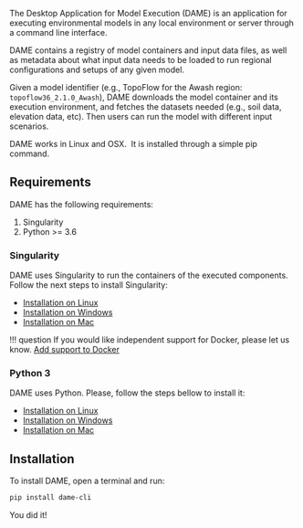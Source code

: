 The Desktop Application for Model Execution (DAME) is an application for executing environmental models in any local environment or server through a command line interface.

DAME contains a registry of model containers and input data files, as well as metadata about what input data needs to be loaded to run regional configurations and setups of any given model.

Given a model identifier (e.g., TopoFlow for the Awash region: `topoflow36_2.1.0_Awash`), DAME downloads the model container and its execution environment, and fetches the datasets needed (e.g., soil data, elevation data, etc). Then users can run the model with different input scenarios.

DAME works in Linux and OSX.  It is installed through a simple pip command.


## Requirements

DAME has the following requirements:

1. Singularity
2. Python >= 3.6

### Singularity 

DAME uses Singularity to run the containers of the executed components. Follow the next steps to install Singularity:

- [Installation on Linux](https://sylabs.io/guides/3.5/admin-guide/installation.html#)
- [Installation on Windows](https://sylabs.io/guides/3.5/admin-guide/installation.html#windows)
- [Installation on Mac](https://sylabs.io/singularity-desktop-macos/)


!!! question
    If you would like independent support for Docker, please let us know. [Add support to Docker](https://github.com/mintproject/dame_cli/issues/15)

### Python 3

DAME uses Python. Please, follow the steps bellow to install it:

- [Installation on Linux](https://realpython.com/installing-python/#linux)
- [Installation on Windows](https://realpython.com/installing-python/#windows)
- [Installation on Mac](https://realpython.com/installing-python/#macos-mac-os-x)

## Installation

To install DAME, open a terminal and run:

```bash
pip install dame-cli
```

You did it!
